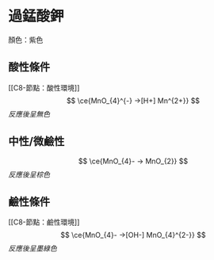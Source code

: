# 過錳酸鉀
顏色：紫色
## 酸性條件
[[C8-節點：酸性環境]]
$$
\ce{MnO_{4}^{-} ->[H+] Mn^{2+}}
$$
*反應後呈無色*
## 中性/微鹼性
$$
\ce{MnO_{4}- -> MnO_{2}}
$$
*反應後呈棕色*
## 鹼性條件
[[C8-節點：鹼性環境]]
$$
\ce{MnO_{4}- ->[OH-] MnO_{4}^{2-}}
$$
*反應後呈墨綠色*